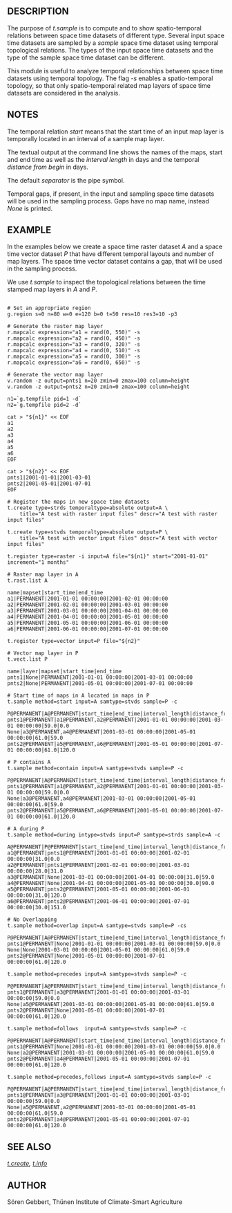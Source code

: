 
## DESCRIPTION

The purpose of *t.sample* is to compute and to show spatio-temporal
relations between space time datasets of different type. Several input
space time datasets are sampled by a *sample* space time dataset
using temporal topological relations. The types of the input space time
datasets and the type of the sample space time dataset can be
different.

This module is useful to analyze temporal relationships between space
time datasets using temporal topology. The flag *-s* enables a
spatio-temporal topology, so that only spatio-temporal related map
layers of space time datasets are considered in the analysis.

## NOTES

The temporal relation *start* means that the start time of an
input map layer is temporally located in an interval of a sample map
layer.

The textual output at the command line shows the names of the maps,
start and end time as well as the *interval length* in days and
the temporal *distance from begin* in days.

The default *separator* is the pipe symbol.

Temporal gaps, if present, in the input and sampling space time
datasets will be used in the sampling process. Gaps have no map name,
instead *None* is printed.

## EXAMPLE

In the examples below we create a space time raster dataset *A*
and a space time vector dataset *P* that have different temporal
layouts and number of map layers. The space time vector dataset
contains a gap, that will be used in the sampling process.

We use *t.sample* to inspect the topological relations between the
time stamped map layers in *A* and *P*.

```

# Set an appropriate region
g.region s=0 n=80 w=0 e=120 b=0 t=50 res=10 res3=10 -p3

# Generate the raster map layer
r.mapcalc expression="a1 = rand(0, 550)" -s
r.mapcalc expression="a2 = rand(0, 450)" -s
r.mapcalc expression="a3 = rand(0, 320)" -s
r.mapcalc expression="a4 = rand(0, 510)" -s
r.mapcalc expression="a5 = rand(0, 300)" -s
r.mapcalc expression="a6 = rand(0, 650)" -s

# Generate the vector map layer
v.random -z output=pnts1 n=20 zmin=0 zmax=100 column=height
v.random -z output=pnts2 n=20 zmin=0 zmax=100 column=height

n1=`g.tempfile pid=1 -d`
n2=`g.tempfile pid=2 -d`

cat > "${n1}" << EOF
a1
a2
a3
a4
a5
a6
EOF

cat > "${n2}" << EOF
pnts1|2001-01-01|2001-03-01
pnts2|2001-05-01|2001-07-01
EOF

# Register the maps in new space time datasets
t.create type=strds temporaltype=absolute output=A \
    title="A test with raster input files" descr="A test with raster input files"

t.create type=stvds temporaltype=absolute output=P \
    title="A test with vector input files" descr="A test with vector input files"

t.register type=raster -i input=A file="${n1}" start="2001-01-01" increment="1 months"

# Raster map layer in A
t.rast.list A

name|mapset|start_time|end_time
a1|PERMANENT|2001-01-01 00:00:00|2001-02-01 00:00:00
a2|PERMANENT|2001-02-01 00:00:00|2001-03-01 00:00:00
a3|PERMANENT|2001-03-01 00:00:00|2001-04-01 00:00:00
a4|PERMANENT|2001-04-01 00:00:00|2001-05-01 00:00:00
a5|PERMANENT|2001-05-01 00:00:00|2001-06-01 00:00:00
a6|PERMANENT|2001-06-01 00:00:00|2001-07-01 00:00:00

t.register type=vector input=P file="${n2}"

# Vector map layer in P
t.vect.list P

name|layer|mapset|start_time|end_time
pnts1|None|PERMANENT|2001-01-01 00:00:00|2001-03-01 00:00:00
pnts2|None|PERMANENT|2001-05-01 00:00:00|2001-07-01 00:00:00

# Start time of maps in A located in maps in P
t.sample method=start input=A samtype=stvds sample=P -c

P@PERMANENT|A@PERMANENT|start_time|end_time|interval_length|distance_from_begin
pnts1@PERMANENT|a1@PERMANENT,a2@PERMANENT|2001-01-01 00:00:00|2001-03-01 00:00:00|59.0|0.0
None|a3@PERMANENT,a4@PERMANENT|2001-03-01 00:00:00|2001-05-01 00:00:00|61.0|59.0
pnts2@PERMANENT|a5@PERMANENT,a6@PERMANENT|2001-05-01 00:00:00|2001-07-01 00:00:00|61.0|120.0

# P contains A
t.sample method=contain input=A samtype=stvds sample=P -c

P@PERMANENT|A@PERMANENT|start_time|end_time|interval_length|distance_from_begin
pnts1@PERMANENT|a1@PERMANENT,a2@PERMANENT|2001-01-01 00:00:00|2001-03-01 00:00:00|59.0|0.0
None|a3@PERMANENT,a4@PERMANENT|2001-03-01 00:00:00|2001-05-01 00:00:00|61.0|59.0
pnts2@PERMANENT|a5@PERMANENT,a6@PERMANENT|2001-05-01 00:00:00|2001-07-01 00:00:00|61.0|120.0

# A during P
t.sample method=during intype=stvds input=P samtype=strds sample=A -c

A@PERMANENT|P@PERMANENT|start_time|end_time|interval_length|distance_from_begin
a1@PERMANENT|pnts1@PERMANENT|2001-01-01 00:00:00|2001-02-01 00:00:00|31.0|0.0
a2@PERMANENT|pnts1@PERMANENT|2001-02-01 00:00:00|2001-03-01 00:00:00|28.0|31.0
a3@PERMANENT|None|2001-03-01 00:00:00|2001-04-01 00:00:00|31.0|59.0
a4@PERMANENT|None|2001-04-01 00:00:00|2001-05-01 00:00:00|30.0|90.0
a5@PERMANENT|pnts2@PERMANENT|2001-05-01 00:00:00|2001-06-01 00:00:00|31.0|120.0
a6@PERMANENT|pnts2@PERMANENT|2001-06-01 00:00:00|2001-07-01 00:00:00|30.0|151.0

# No Overlapping
t.sample method=overlap input=A samtype=stvds sample=P -cs

P@PERMANENT|A@PERMANENT|start_time|end_time|interval_length|distance_from_begin
pnts1@PERMANENT|None|2001-01-01 00:00:00|2001-03-01 00:00:00|59.0|0.0
None|None|2001-03-01 00:00:00|2001-05-01 00:00:00|61.0|59.0
pnts2@PERMANENT|None|2001-05-01 00:00:00|2001-07-01 00:00:00|61.0|120.0

t.sample method=precedes input=A samtype=stvds sample=P -c

P@PERMANENT|A@PERMANENT|start_time|end_time|interval_length|distance_from_begin
pnts1@PERMANENT|a3@PERMANENT|2001-01-01 00:00:00|2001-03-01 00:00:00|59.0|0.0
None|a5@PERMANENT|2001-03-01 00:00:00|2001-05-01 00:00:00|61.0|59.0
pnts2@PERMANENT|None|2001-05-01 00:00:00|2001-07-01 00:00:00|61.0|120.0

t.sample method=follows  input=A samtype=stvds sample=P -c

P@PERMANENT|A@PERMANENT|start_time|end_time|interval_length|distance_from_begin
pnts1@PERMANENT|None|2001-01-01 00:00:00|2001-03-01 00:00:00|59.0|0.0
None|a2@PERMANENT|2001-03-01 00:00:00|2001-05-01 00:00:00|61.0|59.0
pnts2@PERMANENT|a4@PERMANENT|2001-05-01 00:00:00|2001-07-01 00:00:00|61.0|120.0

t.sample method=precedes,follows input=A samtype=stvds sample=P -c

P@PERMANENT|A@PERMANENT|start_time|end_time|interval_length|distance_from_begin
pnts1@PERMANENT|a3@PERMANENT|2001-01-01 00:00:00|2001-03-01 00:00:00|59.0|0.0
None|a5@PERMANENT,a2@PERMANENT|2001-03-01 00:00:00|2001-05-01 00:00:00|61.0|59.0
pnts2@PERMANENT|a4@PERMANENT|2001-05-01 00:00:00|2001-07-01 00:00:00|61.0|120.0

```

## SEE ALSO

*[t.create](t.create.html),
[t.info](t.info.html)*

## AUTHOR

Sören Gebbert, Thünen Institute of Climate-Smart Agriculture
